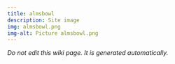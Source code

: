 ```yaml
---
title: almsbowl
description: Site image
img: almsbowl.png
img-alt: Picture almsbowl.png
---
```


_Do not edit this wiki page. It is generated automatically._ 

